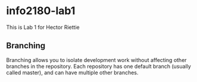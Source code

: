 # info2180-lab1

This is Lab 1 for Hector Riettie

## Branching

Branching allows you to isolate development work without affecting other branches in the repository. Each repository has one default branch (usually called master), and can have multiple other branches.

